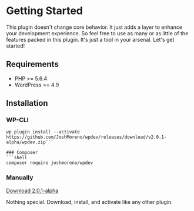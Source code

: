 # Getting Started
This plugin doesn't change core behavior. It just adds a layer to enhance your development experience. So feel free to use as many or as little of the features packed in this plugin. It's just a tool in your arsenal. Let's get started!

## Requirements
- PHP >= 5.6.4
- WordPress >= 4.9

## Installation
### WP-CLI
```shell
wp plugin install --activate https://github.com/JoshMoreno/wpdev/releases/download/v2.0.1-alpha/wpdev.zip```

### Composer
```shell
composer require joshmoreno/wpdev
```

### Manually
[Download 2.0.1-alpha](https://github.com/JoshMoreno/wpdev/releases/download/v2.0.1-alpha/wpdev.zip)

Nothing special. Download, install, and activate like any other plugin.
